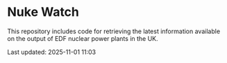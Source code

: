 # Nuke Watch

This repository includes code for retrieving the latest information available on the output of EDF nuclear power plants in the UK.

Last updated: 2025-11-01 11:03